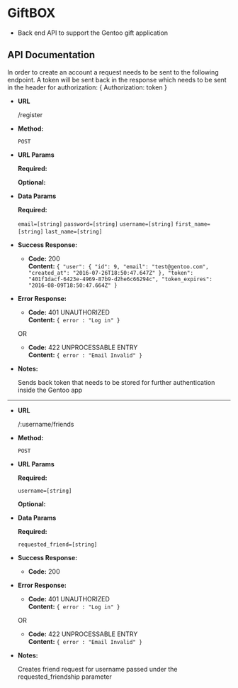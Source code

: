 # GiftBOX

* Back end API to support the Gentoo gift application

**API Documentation**
----
  In order to create an account a request needs to be sent to the following endpoint. A token will be sent back in the response which needs to be sent in the header for authorization: { Authorization: token }

* **URL**

  /register

* **Method:**

  `POST`

*  **URL Params**

   **Required:**

   **Optional:**

* **Data Params**

    **Required:**

    `email=[string]`
    `password=[string]`
    `username=[string]`
    `first_name=[string]`
    `last_name=[string]`


* **Success Response:**

  * **Code:** 200 <br />
    **Content:** `{
                    "user": {
                      "id": 9,
                      "email": "test@gentoo.com",
                      "created_at": "2016-07-26T18:50:47.647Z"
                    },
                    "token": "401f1dacf-6423e-4969-87b9-d2he6c66294c",
                    "token_expires": "2016-08-09T18:50:47.664Z"
                  }`

* **Error Response:**

  * **Code:** 401 UNAUTHORIZED <br />
    **Content:** `{ error : "Log in" }`

  OR

  * **Code:** 422 UNPROCESSABLE ENTRY <br />
    **Content:** `{ error : "Email Invalid" }`




* **Notes:**

  Sends back token that needs to be stored for further authentication inside the Gentoo app

----

* **URL**

  /:username/friends

* **Method:**

  `POST`

*  **URL Params**

   **Required:**

   `username=[string]`

   **Optional:**

* **Data Params**

    **Required:**

    `requested_friend=[string]`


* **Success Response:**

  * **Code:** 200 <br />

* **Error Response:**

  * **Code:** 401 UNAUTHORIZED <br />
    **Content:** `{ error : "Log in" }`

  OR

  * **Code:** 422 UNPROCESSABLE ENTRY <br />
    **Content:** `{ error : "Email Invalid" }`




* **Notes:**

  Creates friend request for username passed under the requested_friendship parameter
